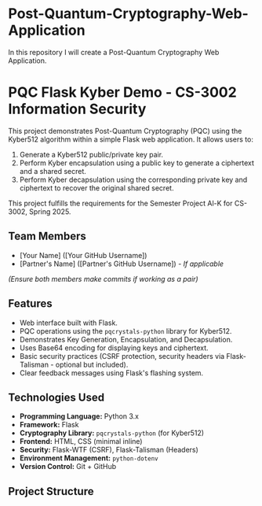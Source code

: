 # Post-Quantum-Cryptography-Web-Application
In this repository I will create  a Post-Quantum Cryptography Web Application.

# PQC Flask Kyber Demo - CS-3002 Information Security

This project demonstrates Post-Quantum Cryptography (PQC) using the Kyber512 algorithm within a simple Flask web application. It allows users to:

1.  Generate a Kyber512 public/private key pair.
2.  Perform Kyber encapsulation using a public key to generate a ciphertext and a shared secret.
3.  Perform Kyber decapsulation using the corresponding private key and ciphertext to recover the original shared secret.

This project fulfills the requirements for the Semester Project Al-K for CS-3002, Spring 2025.

## Team Members

*   [Your Name] ([Your GitHub Username])
*   [Partner's Name] ([Partner's GitHub Username]) - *If applicable*

*(Ensure both members make commits if working as a pair)*

## Features

*   Web interface built with Flask.
*   PQC operations using the `pqcrystals-python` library for Kyber512.
*   Demonstrates Key Generation, Encapsulation, and Decapsulation.
*   Uses Base64 encoding for displaying keys and ciphertext.
*   Basic security practices (CSRF protection, security headers via Flask-Talisman - optional but included).
*   Clear feedback messages using Flask's flashing system.

## Technologies Used

*   **Programming Language:** Python 3.x
*   **Framework:** Flask
*   **Cryptography Library:** `pqcrystals-python` (for Kyber512)
*   **Frontend:** HTML, CSS (minimal inline)
*   **Security:** Flask-WTF (CSRF), Flask-Talisman (Headers)
*   **Environment Management:** `python-dotenv`
*   **Version Control:** Git + GitHub

## Project Structure
